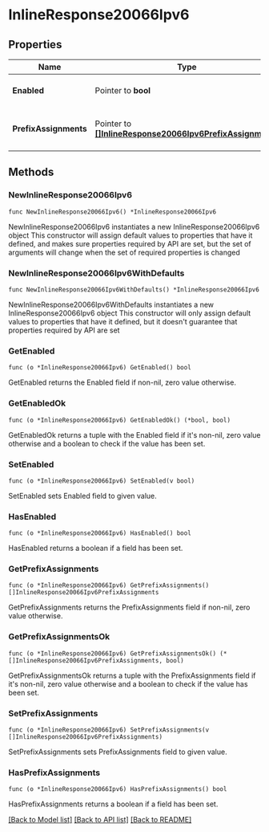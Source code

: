 # InlineResponse20066Ipv6

## Properties

Name | Type | Description | Notes
------------ | ------------- | ------------- | -------------
**Enabled** | Pointer to **bool** | Enable IPv6 on single LAN | [optional] 
**PrefixAssignments** | Pointer to [**[]InlineResponse20066Ipv6PrefixAssignments**](InlineResponse20066Ipv6PrefixAssignments.md) | Prefix assignments on the single LAN | [optional] 

## Methods

### NewInlineResponse20066Ipv6

`func NewInlineResponse20066Ipv6() *InlineResponse20066Ipv6`

NewInlineResponse20066Ipv6 instantiates a new InlineResponse20066Ipv6 object
This constructor will assign default values to properties that have it defined,
and makes sure properties required by API are set, but the set of arguments
will change when the set of required properties is changed

### NewInlineResponse20066Ipv6WithDefaults

`func NewInlineResponse20066Ipv6WithDefaults() *InlineResponse20066Ipv6`

NewInlineResponse20066Ipv6WithDefaults instantiates a new InlineResponse20066Ipv6 object
This constructor will only assign default values to properties that have it defined,
but it doesn't guarantee that properties required by API are set

### GetEnabled

`func (o *InlineResponse20066Ipv6) GetEnabled() bool`

GetEnabled returns the Enabled field if non-nil, zero value otherwise.

### GetEnabledOk

`func (o *InlineResponse20066Ipv6) GetEnabledOk() (*bool, bool)`

GetEnabledOk returns a tuple with the Enabled field if it's non-nil, zero value otherwise
and a boolean to check if the value has been set.

### SetEnabled

`func (o *InlineResponse20066Ipv6) SetEnabled(v bool)`

SetEnabled sets Enabled field to given value.

### HasEnabled

`func (o *InlineResponse20066Ipv6) HasEnabled() bool`

HasEnabled returns a boolean if a field has been set.

### GetPrefixAssignments

`func (o *InlineResponse20066Ipv6) GetPrefixAssignments() []InlineResponse20066Ipv6PrefixAssignments`

GetPrefixAssignments returns the PrefixAssignments field if non-nil, zero value otherwise.

### GetPrefixAssignmentsOk

`func (o *InlineResponse20066Ipv6) GetPrefixAssignmentsOk() (*[]InlineResponse20066Ipv6PrefixAssignments, bool)`

GetPrefixAssignmentsOk returns a tuple with the PrefixAssignments field if it's non-nil, zero value otherwise
and a boolean to check if the value has been set.

### SetPrefixAssignments

`func (o *InlineResponse20066Ipv6) SetPrefixAssignments(v []InlineResponse20066Ipv6PrefixAssignments)`

SetPrefixAssignments sets PrefixAssignments field to given value.

### HasPrefixAssignments

`func (o *InlineResponse20066Ipv6) HasPrefixAssignments() bool`

HasPrefixAssignments returns a boolean if a field has been set.


[[Back to Model list]](../README.md#documentation-for-models) [[Back to API list]](../README.md#documentation-for-api-endpoints) [[Back to README]](../README.md)



